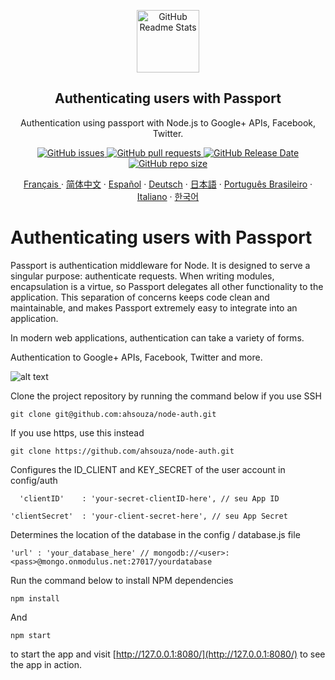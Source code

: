 
<p align="center">
 <img width="100px" src="https://res.cloudinary.com/dfrrmx56o/image/upload/v1599431247/ahscode/logomarca/logomarca-800x800.png" align="center" alt="GitHub Readme Stats" />
 <h2 align="center">Authenticating users with Passport</h2>
 <p align="center">
    Authentication using passport with Node.js to Google+ APIs, Facebook, Twitter.</p>
 </p>
  <p align="center">
    <a href="https://github.com/ahsouza/github-readme-stats/actions">
      <img alt="GitHub issues" src="https://img.shields.io/github/issues/ahsouza/node-auth">
    </a>
    <a href="https://codecov.io/gh/ahsouza/github-readme-stats">
      <img alt="GitHub pull requests" src="https://img.shields.io/github/issues-pr/ahsouza/node-auth">
    </a>
    <a href="https://a.paddle.com/v2/click/16413/119403?link=1227">
      <img alt="GitHub Release Date" src="https://img.shields.io/github/release-date/ahsouza/node-auth">
    </a>
    <a href="https://a.paddle.com/v2/click/16413/119403?link=2345">
      <img alt="GitHub repo size" src="https://img.shields.io/github/repo-size/ahsouza/node-auth">
    </a>
  </p>
   
  <p align="center">
    <a href="/docs/readme_fr.md">Français </a>
    ·
    <a href="/docs/readme_cn.md">简体中文</a>
    ·
    <a href="/docs/readme_es.md">Español</a>
    ·
    <a href="/docs/readme_de.md">Deutsch</a>
    ·
    <a href="/docs/readme_ja.md">日本語</a>
    ·
    <a href="/docs/readme_pt-BR.md">Português Brasileiro</a>
    ·
    <a href="/docs/readme_it.md">Italiano</a>
    ·
    <a href="/docs/readme_kr.md">한국어</a>
  </p>
</p>

# Authenticating users with Passport

Passport is authentication middleware for Node. It is designed to serve a singular purpose: authenticate requests. When writing modules, encapsulation is a virtue, so Passport delegates all other functionality to the application. This separation of concerns keeps code clean and maintainable, and makes Passport extremely easy to integrate into an application.

In modern web applications, authentication can take a variety of forms. 

Authentication to Google+ APIs, Facebook, Twitter and more.

![alt text](https://res.cloudinary.com/dfrrmx56o/image/upload/v1599511688/ahscode/repositorios_github/images.png)


Clone the project repository by running the command below if you use SSH

`git clone git@github.com:ahsouza/node-auth.git`

If you use https, use this instead

`git clone https://github.com/ahsouza/node-auth.git`


Configures the ID_CLIENT and KEY_SECRET of the user account in config/auth

`  'clientID'    : 'your-secret-clientID-here', // seu App ID`

  `'clientSecret'  : 'your-client-secret-here', // seu App Secret`

Determines the location of the database in the config / database.js file

`'url' : 'your_database_here' // mongodb://<user>:<pass>@mongo.onmodulus.net:27017/yourdatabase`

Run the command below to install NPM dependencies

`npm install`

And

`npm start`

to start the app and visit [http://127.0.0.1:8080/](http://127.0.0.1:8080/) to see the app in action.
